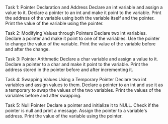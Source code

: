 Task 1: Pointer Declaration and Address
Declare an int variable and assign a value to it.
Declare a pointer to an int and make it point to the variable.
Print the address of the variable using both the variable itself and the pointer.
Print the value of the variable using the pointer.

Task 2: Modifying Values through Pointers
Declare two int variables.
Declare a pointer and make it point to one of the variables.
Use the pointer to change the value of the variable.
Print the value of the variable before and after the change.

Task 3: Pointer Arithmetic
Declare a char variable and assign a value to it.
Declare a pointer to a char and make it point to the variable.
Print the address stored in the pointer before and after incrementing it.

Task 4: Swapping Values Using a Temporary Pointer
Declare two int variables and assign values to them.
Declare a pointer to an int and use it as a temporary to swap the values of the two variables.
Print the values of the variables before and after swapping.

Task 5: Null Pointer
Declare a pointer and initialize it to NULL.
Check if the pointer is null and print a message.
Assign the pointer to a variable's address.
Print the value of the variable using the pointer.

